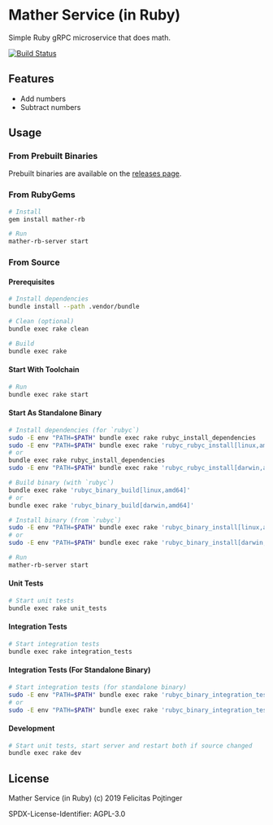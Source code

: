 # Mather Service (in Ruby)

Simple Ruby gRPC microservice that does math.

[![Build Status](https://travis-ci.com/pojntfx/mather-rb.svg?branch=master)](https://travis-ci.com/pojntfx/mather-rb)

## Features

- Add numbers
- Subtract numbers

## Usage

### From Prebuilt Binaries

Prebuilt binaries are available on the [releases page](https://github.com/pojntfx/mather-rb/releases/latest).

### From RubyGems

```bash
# Install
gem install mather-rb

# Run
mather-rb-server start
```

### From Source

#### Prerequisites

```bash
# Install dependencies
bundle install --path .vendor/bundle

# Clean (optional)
bundle exec rake clean

# Build
bundle exec rake
```

#### Start With Toolchain

```bash
# Run
bundle exec rake start
```

#### Start As Standalone Binary

```bash
# Install dependencies (for `rubyc`)
sudo -E env "PATH=$PATH" bundle exec rake rubyc_install_dependencies
sudo -E env "PATH=$PATH" bundle exec rake 'rubyc_rubyc_install[linux,amd64]'
# or
bundle exec rake rubyc_install_dependencies
sudo -E env "PATH=$PATH" bundle exec rake 'rubyc_rubyc_install[darwin,amd64]'

# Build binary (with `rubyc`)
bundle exec rake 'rubyc_binary_build[linux,amd64]'
# or
bundle exec rake 'rubyc_binary_build[darwin,amd64]'

# Install binary (from `rubyc`)
sudo -E env "PATH=$PATH" bundle exec rake 'rubyc_binary_install[linux,amd64]'
# or
sudo -E env "PATH=$PATH" bundle exec rake 'rubyc_binary_install[darwin,amd64]'

# Run
mather-rb-server start
```

#### Unit Tests

```bash
# Start unit tests
bundle exec rake unit_tests
```

#### Integration Tests

```bash
# Start integration tests
bundle exec rake integration_tests
```

#### Integration Tests (For Standalone Binary)

```bash
# Start integration tests (for standalone binary)
sudo -E env "PATH=$PATH" bundle exec rake 'rubyc_binary_integration_tests[linux,amd64]'
# or
sudo -E env "PATH=$PATH" bundle exec rake 'rubyc_binary_integration_tests[darwin,amd64]'
```

#### Development

```bash
# Start unit tests, start server and restart both if source changed
bundle exec rake dev
```

## License

Mather Service (in Ruby) (c) 2019 Felicitas Pojtinger

SPDX-License-Identifier: AGPL-3.0
